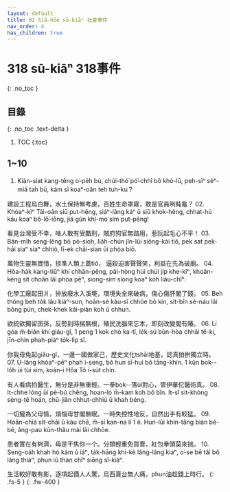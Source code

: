 ```yaml
---
layout: default
title: 02 Siā-hōe sū-kiāⁿ 社會事件
nav_order: 4
has_children: true
---
```


# 318 sū-kiāⁿ 318事件
{: .no_toc }

## 目錄
{: .no_toc .text-delta }

1. TOC
{:toc}

## 1~10
01. Kiàn-siat kang-têng o͘-pe̍h bú, chúi-thó͘ pó͘-chhî bô khó-lū, peh-sìⁿ sèⁿ-miā tah bū, kám sī koaⁿ-oân teh tuh-ku？

   建設工程烏白舞，水土保持無考慮，百姓生命罩霧，敢是官員咧盹龜？
02. Khòaⁿ-kìⁿ Tâi-oân siū put-hēng, siáⁿ-lâng káⁿ ū siū khok-hêng, chhat-hú káu koaⁿ bô-lō͘-iōng, jiá gún khí-mo͘ sim put-pêng!
   
   看見台灣受不幸，啥人敢有受酷刑，賊府狗官無路用，惹阮起毛心不平！
03. Bān-mi̍h seng-lêng bô pó-sioh, lia̍h-chún jîn-lūi siōng-kài tiô, pek sat pek-hāi siaⁿ siaⁿ chhiò, lī-ek chāi-sian ūi phòa biō.

   萬物生靈無寶惜，掠準人類上蓋tiô， 逼殺迫害聲聲笑，利益在先為破廟。
04. Hòa-ha̍k kang-tiûⁿ khí chhân-pêng, pâi-hòng hùi chúi ji̍p khe-kîⁿ, khoân-kéng sit choân lâi phòa pēⁿ, siong-sim siong koaⁿ koh liáu-chîⁿ.

   化學工廠起田爿，排放廢水入溪墘，環境失全來破病，傷心傷肝閣了錢。
05. Beh thóng beh to̍k lâu kiáⁿ-sun, hoān-sè kàu-sî chhōe bô kin, si̍t-bîn sé-náu lâi bōng pún, chek-khek kái-piàn koh ū chhun.
   
   欲統欲獨留囝孫，反勢到時揣無根，殖民洗腦來忘本，即刻改變閣有賰。
06. Lí góa m̄-bián khí giâu-gî, 1 peng 1 kok chò ka-tī, le̍k-sú bûn-hòa chhāi tē-ki, jīn-chin phah-piàⁿ to̍k-li̍p sî.
   
   你我毋免起giâu-gî，一邊一國做家己，歷史文化tshāi地基，認真拍拚獨立時。
07. Ū-lâng khòaⁿ-pēⁿ phah i-seng, bô hun sī-hui bô tāng-khin. 1 kûn bok--lo̍h ùi tùi sim, koán-i Hôa Tô i-su̍t chin.

   有人看病拍醫生，無分是非無重輕。一拳bok--落ùi對心，管伊華佗醫術真。
08. It-chhe lóng ūi pē-bú chêng, hoan-ló m̄-kam koh bô bîn. It-sî sit-khòng sèng-tē hoán, chū-jiân chhut-chhiú ū khah béng.

   一切攏為父母情，煩惱毋甘閣無眠。一時失控性地反，自然出手有較猛。
09. Hoān-chiá si̍t-chāi ū kàu chē, m̄-sī kan-na lí 1 ê. Hun-lūi khin-tāng bián bé-bē, âng-pau kûn-thâu mài lâi chhōe.

   患者實在有夠濟，毋是干焦你一个。分類輕重免買賣，紅包拳頭莫來揣。
10. Seng-oa̍h khah hó kám ū iáⁿ, ta̍k-hāng khí-kè lâng-lâng kiaⁿ, o͘-se bē tâi bô lâng thiàⁿ, phun iû thàn chîⁿ siōng sî-kiâⁿ.

   生活較好敢有影，逐項起價人人驚，烏西賣台無人痛，phun油趁錢上時行。
{: .fs-5 }
{: .fw-400 }